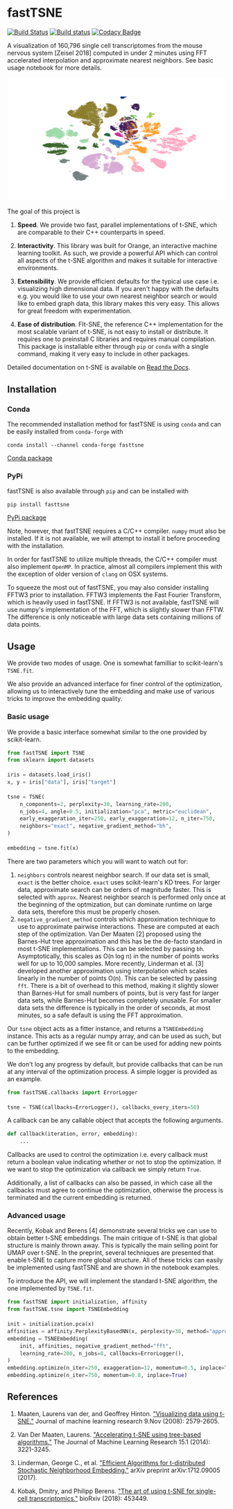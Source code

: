 # fastTSNE

[![Build Status](https://travis-ci.com/pavlin-policar/fastTSNE.svg?branch=master)](https://travis-ci.com/pavlin-policar/fastTSNE)
[![Build status](https://ci.appveyor.com/api/projects/status/2s1cbbsk8dltte3y?svg=true)](https://ci.appveyor.com/project/pavlin-policar/fasttsne)
[![Codacy Badge](https://api.codacy.com/project/badge/Grade/ef67c21a74924b548acae5a514bc443d)](https://app.codacy.com/app/pavlin-policar/fastTSNE?utm_source=github.com&utm_medium=referral&utm_content=pavlin-policar/fastTSNE&utm_campaign=Badge_Grade_Dashboard)

A visualization of 160,796 single cell transcriptomes from the mouse nervous system [Zeisel 2018] computed in under 2 minutes using FFT accelerated interpolation and approximate nearest neighbors. See basic usage notebook for more details.

![Zeisel 2018 mouse nervous system t-SNE embedding](docs/source/images/zeisel_2018.png)

The goal of this project is

1. **Speed**. We provide two fast, parallel implementations of t-SNE, which are comparable to their C++ counterparts in speed.

2. **Interactivity**. This library was built for Orange, an interactive machine learning toolkit. As such, we provide a powerful API which can control all aspects of the t-SNE algorithm and makes it suitable for interactive environments.

3. **Extensibility**. We provide efficient defaults for the typical use case i.e. visualizing high dimensional data. If you aren't happy with the defaults e.g. you would like to use your own nearest neighbor search or would like to embed graph data, this library makes this very easy. This allows for great freedom with experimentation.

4. **Ease of distribution**. FIt-SNE, the reference C++ implementation for the most scalable variant of t-SNE, is not easy to install or distribute. It requires one to preinstall C libraries and requires manual compilation. This package is installable either through `pip` or `conda` with a single command, making it very easy to include in other packages.

Detailed documentation on t-SNE is available on [Read the Docs](http://fasttsne.readthedocs.io).

## Installation

### Conda

The recommended installation method for fastTSNE is using ``conda`` and can be easily installed from ``conda-forge`` with

```
conda install --channel conda-forge fasttsne
```

[Conda package](https://anaconda.org/conda-forge/fasttsne)

### PyPi

fastTSNE is also available through ``pip`` and can be installed with

```
pip install fasttsne
```

[PyPi package](https://pypi.org/project/fastTSNE)

Note, however, that fastTSNE requires a C/C++ compiler. ``numpy`` must also be installed. If it is not available, we will attempt to install it before proceeding with the installation.

In order for fastTSNE to utilize multiple threads, the C/C++ compiler must also implement ``OpenMP``. In practice, almost all compilers implement this with the exception of older version of ``clang`` on OSX systems.

To squeeze the most out of fastTSNE, you may also consider installing FFTW3 prior to installation. FFTW3 implements the Fast Fourier Transform, which is heavily used in fastTSNE. If FFTW3 is not available, fastTSNE will use numpy's implementation of the FFT, which is slightly slower than FFTW. The difference is only noticeable with large data sets containing millions of data points.

 
## Usage
We provide two modes of usage. One is somewhat familliar to scikit-learn's `TSNE.fit`.

We also provide an advanced interface for finer control of the optimization, allowing us to interactively tune the embedding and make use of various tricks to improve the embedding quality.

### Basic usage

We provide a basic interface somewhat similar to the one provided by scikit-learn.

```python
from fastTSNE import TSNE
from sklearn import datasets

iris = datasets.load_iris()
x, y = iris["data"], iris["target"]

tsne = TSNE(
    n_components=2, perplexity=30, learning_rate=200,
    n_jobs=4, angle=0.5, initialization="pca", metric="euclidean",
    early_exaggeration_iter=250, early_exaggeration=12, n_iter=750,
    neighbors="exact", negative_gradient_method="bh",
)

embedding = tsne.fit(x)
```

There are two parameters which you will want to watch out for:
1. `neighbors` controls nearest neighbor search. If our data set is small, `exact` is the better choice. `exact` uses scikit-learn's KD trees. For larger data, approximate search can be orders of magnitude faster. This is selected with `approx`. Nearest neighbor search is performed only once at the beginning of the optmization, but can dominate runtime on large data sets, therefore this must be properly chosen.
2. `negative_gradient_method` controls which approximation technique to use to approximate pairwise interactions. These are computed at each step of the optimization. Van Der Maaten [2] proposed using the Barnes-Hut tree approximation and this has be the de-facto standard in most t-SNE implementations. This can be selected by passing `bh`. Asymptotically, this scales as O(n log n) in the number of points works well for up to 10,000 samples. More recently, Linderman et al. [3] developed another approximation using interpolation which scales linearly in the number of points O(n). This can be selected by passing `fft`. There is a bit of overhead to this method, making it slightly slower than Barnes-Hut for small numbers of points, but is very fast for larger data sets, while Barnes-Hut becomes completely unusable. For smaller data sets the difference is typically in the order of seconds, at most minutes, so a safe default is using the FFT approximation.

Our `tsne` object acts as a fitter instance, and returns a `TSNEEmbedding` instance. This acts as a regular numpy array, and can be used as such, but can be further optimized if we see fit or can be used for adding new points to the embedding.

We don't log any progress by default, but provide callbacks that can be run at any interval of the optimization process. A simple logger is provided as an example.

```python
from fastTSNE.callbacks import ErrorLogger

tsne = TSNE(callbacks=ErrorLogger(), callbacks_every_iters=50)
```

A callback can be any callable object that accepts the following arguments.
```python
def callback(iteration, error, embedding):
    ...
```

Callbacks are used to control the optimization i.e. every callback must return a boolean value indicating whether or not to stop the optimization. If we want to stop the optimization via callback we simply return `True`.

Additionally, a list of callbacks can also be passed, in which case all the callbacks must agree to continue the optimization, otherwise the process is terminated and the current embedding is returned.

### Advanced usage

Recently, Kobak and Berens [4] demonstrate several tricks we can use to obtain better t-SNE embeddings. The main critique of t-SNE is that global structure is mainly thrown away. This is typically the main selling point for UMAP over t-SNE. In the preprint, several techniques are presented that enable t-SNE to capture more global structure. All of these tricks can easily be implemented using fastTSNE and are shown in the notebook examples.

To introduce the API, we will implement the standard t-SNE algorithm, the one implemented by `TSNE.fit`. 

```python
from fastTSNE import initialization, affinity
from fastTSNE.tsne import TSNEEmbedding

init = initialization.pca(x)
affinities = affinity.PerplexityBasedNN(x, perplexity=30, method="approx", n_jobs=8)
embedding = TSNEEmbedding(
    init, affinities, negative_gradient_method="fft",
    learning_rate=200, n_jobs=8, callbacks=ErrorLogger(),
)
embedding.optimize(n_iter=250, exaggeration=12, momentum=0.5, inplace=True)
embedding.optimize(n_iter=750, momentum=0.8, inplace=True)
```


## References

1. Maaten, Laurens van der, and Geoffrey Hinton. ["Visualizing data using t-SNE."](http://www.jmlr.org/papers/volume9/vandermaaten08a/vandermaaten08a.pdf) Journal of machine learning research 9.Nov (2008): 2579-2605.

2. Van Der Maaten, Laurens. ["Accelerating t-SNE using tree-based algorithms."](http://www.jmlr.org/papers/volume15/vandermaaten14a/vandermaaten14a.pdf) The Journal of Machine Learning Research 15.1 (2014): 3221-3245.

3. Linderman, George C., et al. ["Efficient Algorithms for t-distributed Stochastic Neighborhood Embedding."](https://arxiv.org/pdf/1712.09005.pdf) arXiv preprint arXiv:1712.09005 (2017).

4. Kobak, Dmitry, and Philipp Berens. ["The art of using t-SNE for single-cell transcriptomics."](https://www.biorxiv.org/content/early/2018/10/25/453449) bioRxiv (2018): 453449.
